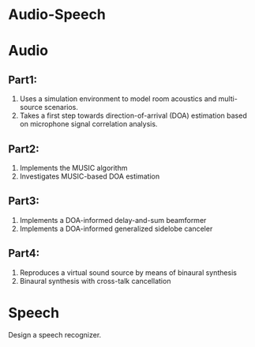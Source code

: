 # Audio-Speech

# Audio
## Part1: 
1) Uses a simulation environment to model room acoustics and multi-source scenarios.
2) Takes a first step towards direction-of-arrival (DOA) estimation based on microphone
signal correlation analysis.

## Part2: 
1) Implements the MUSIC algorithm
2) Investigates MUSIC-based DOA estimation

## Part3: 
1) Implements a DOA-informed delay-and-sum beamformer
2) Implements a DOA-informed generalized sidelobe canceler

## Part4: 
1) Reproduces a virtual sound source by means of binaural synthesis
2) Binaural synthesis with cross-talk cancellation

# Speech
Design a speech recognizer.
